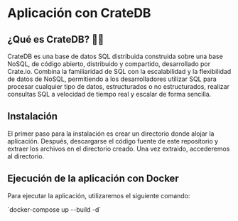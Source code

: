 # Aplicación con CrateDB

## ¿Qué es CrateDB? :woman_shrugging:

CrateDB es una base de datos SQL distribuida construida sobre una 
base NoSQL, de código abierto, distribuido y compartido, desarrollado
por Crate.io. Combina la familiaridad de SQL con la escalabilidad y la
flexibilidad de datos de NoSQL, permitiendo a los desarrolladores 
utilizar SQL para procesar cualquier tipo de datos, estructurados o 
no estructurados, realizar consultas SQL a velocidad de tiempo real 
y escalar de forma sencilla. 

## Instalación

El primer paso para la instalación es crear un directorio donde alojar la
aplicación. Después, descargarse el código fuente de este repositorio y extraer
los archivos en el directorio creado. Una vez extraido, accederemos al directorio.


## Ejecución de la aplicación con Docker

Para ejecutar la aplicación, utilizaremos el siguiente comando:

`docker-compose up --build -d´



